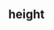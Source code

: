 ## height


<!-- CSSJSON.height.description -->

<!-- CSSJSON.height.syntax -->

<!-- CSSJSON.height.values -->

<!-- CSSJSON.height.compatibility -->

<!-- CSSJSON.height.reference -->
